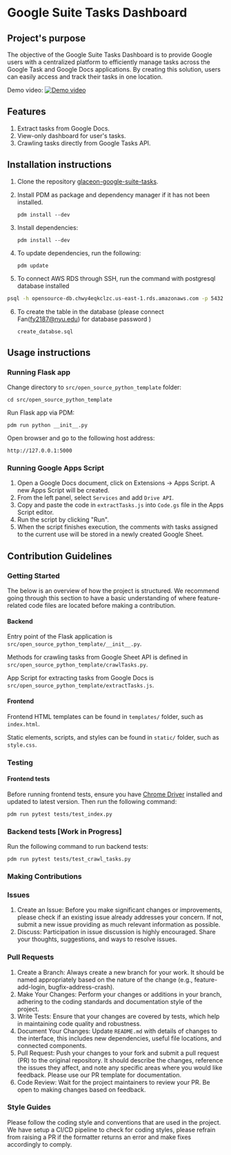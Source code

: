 # Google Suite Tasks Dashboard

## Project's purpose
The objective of the Google Suite Tasks Dashboard is to provide Google users with a centralized platform to efficiently manage tasks across the Google Task and Google Docs applications. By creating this solution, users can easily access and track their tasks in one location.

Demo video:
[![Demo video](https://img.youtube.com/vi/Dw0wTa5zSWM/0.jpg)](https://www.youtube.com/watch?v=Dw0wTa5zSWM)

## Features
1. Extract tasks from Google Docs.
2. View-only dashboard for user's tasks.
3. Crawling tasks directly from Google Tasks API.

## Installation instructions
1. Clone the repository [glaceon-google-suite-tasks](https://github.com/nyuoss/glaceon-google-suite-tasks).
2. Install PDM as package and dependency manager if it has not been installed.

    `pdm install --dev`

3. Install dependencies:

    `pdm install --dev`

4. To update dependencies, run the following:

    `pdm update`

5. To connect AWS RDS through SSH, run the command with postgresql database installed 

```bash
psql -h opensource-db.chwy4eqkclzc.us-east-1.rds.amazonaws.com -p 5432 -U postgres -d task-db
```

6. To create the table in the database (please connect Fan(fy2187@nyu.edu) for database password )
        
    `create_databse.sql`

## Usage instructions
### Running Flask app
Change directory to `src/open_source_python_template` folder:

    cd src/open_source_python_template

Run Flask app via PDM:

    pdm run python __init__.py

Open browser and go to the following host address:

    http://127.0.0.1:5000

### Running Google Apps Script
1. Open a Google Docs document, click on Extensions -> Apps Script. A new Apps Script will be created.
2. From the left panel, select `Services` and add `Drive API`.
3. Copy and paste the code in `extractTasks.js` into `Code.gs` file in the Apps Script editor.
4. Run the script by clicking "Run".
5. When the script finishes execution, the comments with tasks assigned to the current use will be stored in a newly created Google Sheet.

## Contribution Guidelines

### Getting Started
The below is an overview of how the project is structured. We recommend going through this section to have a basic understanding of where feature-related code files are located before making a contribution.
#### Backend
Entry point of the Flask application is `src/open_source_python_template/__init__.py`.

Methods for crawling tasks from Google Sheet API is defined in `src/open_source_python_template/crawlTasks.py`.

App Script for extracting tasks from Google Docs is `src/open_source_python_template/extractTasks.js`.

#### Frontend
Frontend HTML templates can be found in `templates/` folder, such as `index.html`.

Static elements, scripts, and styles can be found in `static/` folder, such as `style.css`.

### Testing
#### Frontend tests
Before running frontend tests, ensure you have [Chrome Driver](https://chromedriver.chromium.org/downloads) installed and updated to latest version. Then run the following command:

    pdm run pytest tests/test_index.py

### Backend tests [Work in Progress]
Run the following command to run backend tests:

    pdm run pytest tests/test_crawl_tasks.py

### Making Contributions
### Issues
1. Create an Issue: Before you make significant changes or improvements, please check if an existing issue already addresses your concern. If not, submit a new issue providing as much relevant information as possible.
2. Discuss: Participation in issue discussion is highly encouraged. Share your thoughts, suggestions, and ways to resolve issues.

### Pull Requests
1. Create a Branch: Always create a new branch for your work. It should be named appropriately based on the nature of the change (e.g., feature-add-login, bugfix-address-crash).
2. Make Your Changes: Perform your changes or additions in your branch, adhering to the coding standards and documentation style of the project.
3. Write Tests: Ensure that your changes are covered by tests, which help in maintaining code quality and robustness.
4. Document Your Changes: Update `README.md` with details of changes to the interface, this includes new dependencies, useful file locations, and connected components.
5. Pull Request: Push your changes to your fork and submit a pull request (PR) to the original repository. It should describe the changes, reference the issues they affect, and note any specific areas where you would like feedback. Please use our PR template for documentation.
6. Code Review: Wait for the project maintainers to review your PR. Be open to making changes based on feedback.

### Style Guides
Please follow the coding style and conventions that are used in the project. We have setup a CI/CD pipeline to check for coding styles, please refrain from raising a PR if the formatter returns an error and make fixes accordingly to comply.